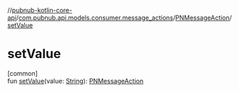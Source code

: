 //[pubnub-kotlin-core-api](../../../index.md)/[com.pubnub.api.models.consumer.message_actions](../index.md)/[PNMessageAction](index.md)/[setValue](set-value.md)

# setValue

[common]\
fun [setValue](set-value.md)(value: [String](https://kotlinlang.org/api/core/kotlin-stdlib/kotlin/-string/index.html)): [PNMessageAction](index.md)
